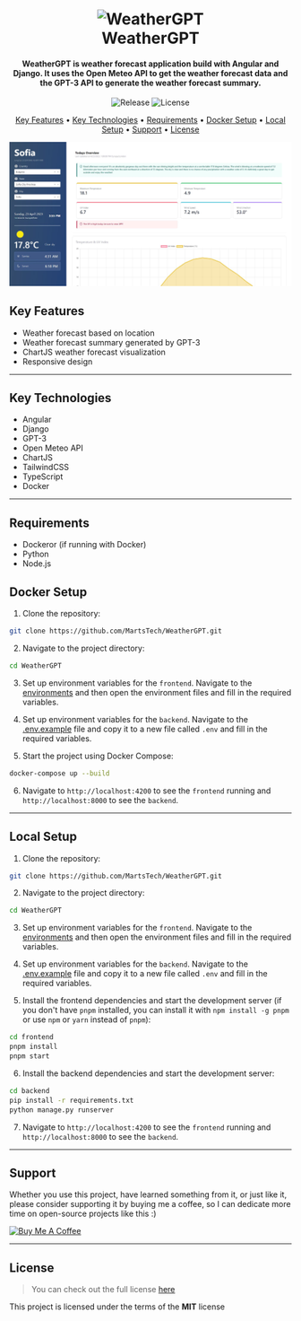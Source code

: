 <h1 align="center">
  <img width="140px" src="https://www.weatherbit.io/static/img/icons/c02d.png" alt="WeatherGPT" />
  <br />
  WeatherGPT
  <br />
</h1>

<h4 align="center">
   WeatherGPT is weather forecast application build with Angular and Django. It uses the Open Meteo API to get the weather forecast data and the GPT-3 API to generate the weather forecast summary.
</h4>

<p align="center">
   <img src="https://img.shields.io/github/v/release/MartsTech/WeatherGPT" alt="Release" />
   <img src="https://img.shields.io/github/license/MartsTech/WeatherGPT" alt="License" />
</p>

<p align="center">
  <a href="#key-features">Key Features</a> •
  <a href="#key-technologies">Key Technologies</a> •
  <a href="#requirements">Requirements</a> •
  <a href="#docker-setup">Docker Setup</a> •
  <a href="#local-setup">Local Setup</a> •
  <a href="#support">Support</a> •
  <a href="#license">License</a>
</p>

<img loading="lazy" src="assets/forecast.jpg" alt="forecast" />

## Key Features

- Weather forecast based on location
- Weather forecast summary generated by GPT-3
- ChartJS weather forecast visualization
- Responsive design

---

## Key Technologies

- Angular
- Django
- GPT-3
- Open Meteo API
- ChartJS
- TailwindCSS
- TypeScript
- Docker

---

## Requirements

- Dockeror (if running with Docker)
- Python
- Node.js

## Docker Setup

1. Clone the repository:

```bash
git clone https://github.com/MartsTech/WeatherGPT.git
```

2. Navigate to the project directory:

```bash
cd WeatherGPT
```

3. Set up environment variables for the `frontend`. Navigate to the [environments](./frontend/src/environments/) and then open the environment files and fill in the required variables.

4. Set up environment variables for the `backend`. Navigate to the [.env.example](./backend/.env.example) file and copy it to a new file called `.env` and fill in the required variables.

5. Start the project using Docker Compose:

```bash
docker-compose up --build
```

6. Navigate to `http://localhost:4200` to see the `frontend` running and `http://localhost:8000` to see the `backend`.

---

## Local Setup

1. Clone the repository:

```bash
git clone https://github.com/MartsTech/WeatherGPT.git
```

2. Navigate to the project directory:

```bash
cd WeatherGPT
```

3. Set up environment variables for the `frontend`. Navigate to the [environments](./frontend/src/environments/) and then open the environment files and fill in the required variables.

4. Set up environment variables for the `backend`. Navigate to the [.env.example](./backend/.env.example) file and copy it to a new file called `.env` and fill in the required variables.

5. Install the frontend dependencies and start the development server (if you don't have `pnpm` installed, you can install it with `npm install -g pnpm` or use `npm` or `yarn` instead of `pnpm`):

```bash
cd frontend
pnpm install
pnpm start
```

6. Install the backend dependencies and start the development server:

```bash
cd backend
pip install -r requirements.txt
python manage.py runserver
```

7. Navigate to `http://localhost:4200` to see the `frontend` running and `http://localhost:8000` to see the `backend`.

---

## Support

Whether you use this project, have learned something from it, or just like it, please consider supporting it by buying me a coffee, so I can dedicate more time on open-source projects like this :)

<a href="https://www.buymeacoffee.com/martstech" target="_blank">
  <img loading="lazy" src="https://cdn.buymeacoffee.com/buttons/v2/default-yellow.png" alt="Buy Me A Coffee" height="60px" width="217px" />
</a>

---

## License

> You can check out the full license [here](https://github.com/MartsTech/WeatherGPT/blob/main/LICENSE)

This project is licensed under the terms of the **MIT** license
